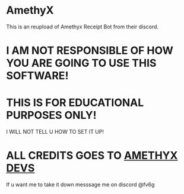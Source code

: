 # AmethyX
This is an reupload of Amethyx Receipt Bot from their discord.
# I AM NOT RESPONSIBLE OF HOW YOU ARE GOING TO USE THIS SOFTWARE! 
# THIS IS FOR EDUCATIONAL PURPOSES ONLY! 
I WILL NOT TELL U HOW TO SET IT UP!
# ALL CREDITS GOES TO [AMETHYX DEVS](https://amethyx.net/)
If u want me to take it down messsage me on discord @fv6g
